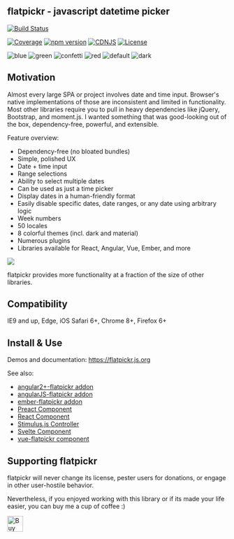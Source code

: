 ## flatpickr - javascript datetime picker
[![Build Status](https://circleci.com/gh/flatpickr/flatpickr/tree/master.svg?style=shield)](https://circleci.com/gh/flatpickr/flatpickr/tree/master)

[![Coverage](https://coveralls.io/repos/github/chmln/flatpickr/badge.svg?branch=master)](https://coveralls.io/github/chmln/flatpickr)
[![npm version](https://badge.fury.io/js/flatpickr.svg)](https://www.npmjs.com/package/flatpickr)
[![CDNJS](https://img.shields.io/cdnjs/v/flatpickr.svg)](https://cdnjs.com/libraries/flatpickr)
[![License](https://img.shields.io/badge/license-MIT-blue.svg?style=plastic)](https://raw.githubusercontent.com/flatpickr/flatpickr/master/LICENSE.md)


![blue](https://cloud.githubusercontent.com/assets/11352152/14549371/3cbb65da-028d-11e6-976d-a6f63f32061f.PNG)
![green](https://cloud.githubusercontent.com/assets/11352152/14549373/3cbe975a-028d-11e6-9192-43975f0146da.PNG)
![confetti](https://cloud.githubusercontent.com/assets/11352152/14549440/de9bf55e-028d-11e6-9271-46782a99efea.PNG)
![red](https://cloud.githubusercontent.com/assets/11352152/14549374/3cc01102-028d-11e6-9ff4-0cf208a310c4.PNG)
![default](https://cloud.githubusercontent.com/assets/11352152/14549370/3cadb750-028d-11e6-818d-c6a1bc6349fc.PNG)
![dark](https://cloud.githubusercontent.com/assets/11352152/14549372/3cbc8514-028d-11e6-8daf-ec1ba01c9d7e.PNG)


## Motivation
Almost every large SPA or project involves date and time input. Browser's native implementations of those are inconsistent and limited in functionality. Most other libraries require you to pull in heavy dependencies like jQuery, Bootstrap, and moment.js. I wanted something that was good-looking out of the box, dependency-free, powerful, and extensible.

Feature overview:

- Dependency-free (no bloated bundles)
- Simple, polished UX
- Date + time input
- Range selections
- Ability to select multiple dates
- Can be used as just a time picker
- Display dates in a human-friendly format
- Easily disable specific dates, date ranges, or any date using arbitrary logic
- Week numbers
- 50 locales
- 8 colorful themes (incl. dark and material)
- Numerous plugins
- Libraries available for React, Angular, Vue, Ember, and more

![](https://user-images.githubusercontent.com/11352152/36033089-f37dc1d0-0d7d-11e8-8ec4-c7a56d1ff92e.png)

flatpickr provides more functionality at a fraction of the size of other libraries.

## Compatibility
IE9 and up, Edge, iOS Safari 6+, Chrome 8+, Firefox 6+

## Install & Use

Demos and documentation: https://flatpickr.js.org

See also:
* [angular2+-flatpickr addon](https://github.com/mezoistvan/ng2-flatpickr)
* [angularJS-flatpickr addon](https://www.npmjs.com/package/angular-flatpickr)
* [ember-flatpickr addon](https://www.npmjs.com/package/ember-flatpickr)
* [Preact Component](https://github.com/molnarmark/preact-flatpickr)
* [React Component](https://github.com/coderhaoxin/react-flatpickr)
* [Stimulus.js Controller](https://github.com/adrienpoly/stimulus-flatpickr)
* [Svelte Component](https://github.com/jacobmischka/svelte-flatpickr)
* [vue-flatpickr component](https://github.com/ankurk91/vue-flatpickr-component)

## Supporting flatpickr

flatpickr will never change its license, pester users for donations, or engage in other user-hostile behavior.

Nevertheless, if you enjoyed working with this library or if its made your life easier, you can buy me a cup of coffee :)

<a href='https://ko-fi.com/A3381DJ9' target='_blank'><img height='36' style='border:0px;height:36px;' src='https://az743702.vo.msecnd.net/cdn/kofi4.png?v=0' border='0' alt='Buy Me a Coffee at ko-fi.com' /></a>
